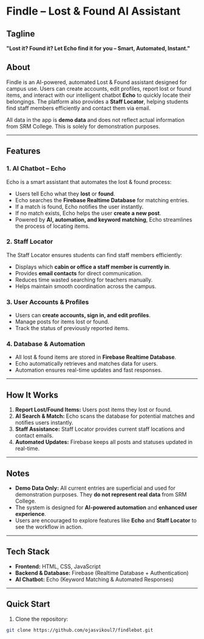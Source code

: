 # Findle – Lost & Found AI Assistant

## Tagline
**"Lost it? Found it? Let Echo find it for you – Smart, Automated, Instant."**

## About
Findle is an AI-powered, automated Lost & Found assistant designed for campus use. Users can create accounts, edit profiles, report lost or found items, and interact with our intelligent chatbot **Echo** to quickly locate their belongings. The platform also provides a **Staff Locator**, helping students find staff members efficiently and contact them via email.  

All data in the app is **demo data** and does not reflect actual information from SRM College. This is solely for demonstration purposes.

---

## Features

### 1. **AI Chatbot – Echo**
Echo is a smart assistant that automates the lost & found process:
- Users tell Echo what they **lost** or **found**.
- Echo searches the **Firebase Realtime Database** for matching entries.
- If a match is found, Echo notifies the user instantly.
- If no match exists, Echo helps the user **create a new post**.
- Powered by **AI, automation, and keyword matching**, Echo streamlines the process of locating items.

### 2. **Staff Locator**
The Staff Locator ensures students can find staff members efficiently:
- Displays which **cabin or office a staff member is currently in**.
- Provides **email contacts** for direct communication.
- Reduces time wasted searching for teachers manually.
- Helps maintain smooth coordination across the campus.

### 3. **User Accounts & Profiles**
- Users can **create accounts, sign in, and edit profiles**.
- Manage posts for items lost or found.
- Track the status of previously reported items.

### 4. **Database & Automation**
- All lost & found items are stored in **Firebase Realtime Database**.
- Echo automatically retrieves and matches data for users.
- Automation ensures real-time updates and fast responses.

---

## How It Works
1. **Report Lost/Found Items:** Users post items they lost or found.  
2. **AI Search & Match:** Echo scans the database for potential matches and notifies users instantly.  
3. **Staff Assistance:** Staff Locator provides current staff locations and contact emails.  
4. **Automated Updates:** Firebase keeps all posts and statuses updated in real-time.  

---

## Notes
- **Demo Data Only:** All current entries are superficial and used for demonstration purposes. They **do not represent real data** from SRM College.  
- The system is designed for **AI-powered automation** and **enhanced user experience**.  
- Users are encouraged to explore features like **Echo** and **Staff Locator** to see the workflow in action.  

---

## Tech Stack
- **Frontend:** HTML, CSS, JavaScript  
- **Backend & Database:** Firebase (Realtime Database + Authentication)  
- **AI Chatbot:** Echo (Keyword Matching & Automated Responses)  

---

## Quick Start
1. Clone the repository:  
```bash
git clone https://github.com/ojasvikoul7/findlebot.git
